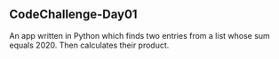 <h2>CodeChallenge-Day01</h2>
An app written in Python which finds two entries from a list whose sum equals 2020. Then calculates their product.
